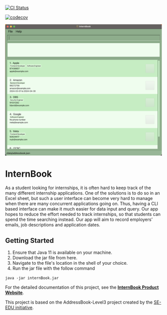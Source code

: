 [![CI Status](https://github.com/AY2324S2-CS2103T-T13-2/tp/workflows/Java%20CI/badge.svg)](https://github.com/AY2324S2-CS2103T-T13-2/tp/actions)

[![codecov](https://codecov.io/gh/AY2324S2-CS2103T-T13-2/tp/graph/badge.svg?token=X8FVKZE2OZ)](https://codecov.io/gh/AY2324S2-CS2103T-T13-2/tp)

![Ui](docs/images/Ui.png)

# InternBook

As a student looking for internships, it is often hard to keep track of the many different internship applications.
One of the solutions is to do so in an Excel sheet,
but such a user interface can become very hard to manage when there are many concurrent applications going on.
Thus, having a CLI based interface can make it much easier for data input and query.
Our app hopes to reduce the effort needed to track internships, so that students can spend the time searching instead.
Our app will aim to record employers’ emails, job descriptions and application dates.

## Getting Started
1. Ensure that Java 11 is available on your machine.
2. Download the jar file from here.
3. Navigate to the file's location in the shell of your choice.
4. Run the jar file with the follow command
```shell
java -jar internBook.jar
```

For the detailed documentation of this project, see the **[InternBook Product Website](https://ay2324s2-cs2103t-t13-2.github.io/tp/)**.

This project is based on the AddressBook-Level3 project created by the [SE-EDU initiative](https://se-education.org).
